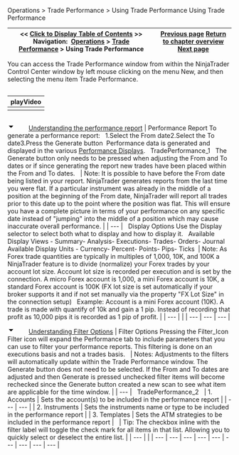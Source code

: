﻿
Operations > Trade Performance > Using Trade Performance
Using Trade Performance

| << [Click to Display Table of Contents](using_trade_performance.md) >> **Navigation:**     [Operations](operations-1.md) > [Trade Performance](trade_performance-1.md) > Using Trade Performance | [Previous page](trade_performance-1.md) [Return to chapter overview](trade_performance-1.md) [Next page](performance_displays-1.md) |
| --- | --- |
You can access the Trade Performance window from within the NinjaTrader Control Center window by left mouse clicking on the menu New, and then selecting the menu item Trade Performance.
## 
| playVideo |
| --- |
|  |

## 
![tog_minus](tog_minus-1.gif)        [Understanding the performance report](javascript:HMToggle('toggle','UnderstandingThePerformanceReport','UnderstandingThePerformanceReport_ICON'))
| Performance Report To generate a performance report:   1.Select the From date2.Select the To date3.Press the Generate button  Performance data is generated and displayed in the various [Performance Displays](performance_displays-1.md).   TradePerformance_1   The Generate button only needs to be pressed when adjusting the From and To dates or if since generating the report new trades have been placed within the From and To dates.     | Note:  It is possible to have before the From date being listed in your report. NinjaTrader generates reports from the last time you were flat. If a particular instrument was already in the middle of a position at the beginning of the From date, NinjaTrader will report all trades prior to this date up to the point where the position was flat. This will ensure you have a complete picture in terms of your performance on any specific date instead of "jumping" into the middle of a position which may cause inaccurate overall performance. | | --- |      Display Options Use the Display selector to select both what to display and how to display it.   Available Display Views - Summary- Analysis- Executions- Trades- Orders- Journal  Available Display Units - Currency- Percent- Points- Pips- Ticks    | Note: As Forex trade quantities are typically in multiples of 1,000, 10K, and 100K a NinjaTrader feature is to divide (normalize) your Forex trades by your account lot size. Account lot size is recorded per execution and is set by the connection. A micro Forex account is 1,000, a mini Forex account is 10K, a standard Forex account is 100K (FX lot size is set automatically if your broker supports it and if not set manually via the property "FX Lot Size" in the connection setup)   Example: Account is a mini Forex account (10K). A trade is made with quantify of 10k and gain a 1 pip. Instead of recording that profit as 10,000 pips it is recorded as 1 pip of profit. | | --- | |
| --- | --- | --- |

![tog_minus](tog_minus-1.gif)        [Understanding Filter Options](javascript:HMToggle('toggle','UnderstandingFilterOptions','UnderstandingFilterOptions_ICON'))
| Filter Options Pressing the Filter_Icon Filter icon will expand the Performance tab to include parameters that you can use to filter your performance reports. This filtering is done on an executions basis and not a trades basis.      | Notes:  Adjustments to the filters will automatically update within the Trade Performance window. The Generate button does not need to be selected. If the From and To dates are adjusted and then Generate is pressed unchecked filter items will become rechecked since the Generate button created a new scan to see what item are applicable for the time window. | | --- |      TradePerformance_2     | 1. Accounts | Sets the account(s) to be included in the performance report | | --- | --- | | 2. Instruments | Sets the instruments name or type to be included in the performance report | | 3. Templates | Sets the ATM strategies to be included in the performance report |        | Tip: The checkbox inline with the filter label will toggle the check mark for all items in that list. Allowing you to quickly select or deselect the entire list. | | --- | |
| --- | --- | --- | --- | --- | --- | --- | --- | --- |
